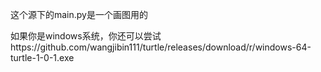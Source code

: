 这个源下的main.py是一个画图用的

如果你是windows系统，你还可以尝试https://github.com/wangjibin111/turtle/releases/download/r/windows-64-turtle-1-0-1.exe

